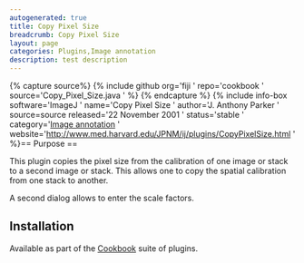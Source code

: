 ```yaml
---
autogenerated: true
title: Copy Pixel Size
breadcrumb: Copy Pixel Size
layout: page
categories: Plugins,Image annotation
description: test description
---
```



{% capture source%}
{% include github org='fiji ' repo='cookbook ' source='Copy\_Pixel\_Size.java ' %}
{% endcapture %}
{% include info-box software='ImageJ ' name='Copy Pixel Size ' author='J. Anthony Parker ' source=source released='22 November 2001 ' status='stable ' category='[Image annotation](Category_Image_annotation ) ' website='http://www.med.harvard.edu/JPNM/ij/plugins/CopyPixelSize.html ' %}== Purpose ==

This plugin copies the pixel size from the calibration of one image or stack to a second image or stack. This allows one to copy the spatial calibration from one stack to another.

A second dialog allows to enter the scale factors.

Installation
------------

Available as part of the [Cookbook](Cookbook ) suite of plugins.

 
